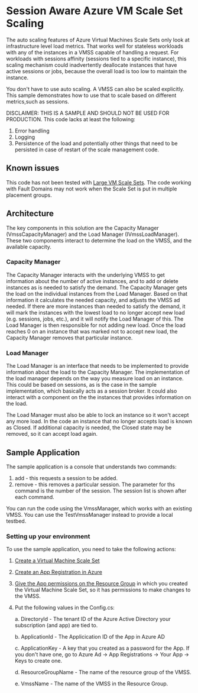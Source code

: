 # Session Aware Azure VM Scale Set Scaling

The auto scaling features of Azure Virtual Machines Scale Sets only look at infrastructure level load metrics. That works well for stateless workloads with any of the instances in a VMSS capable of handling a request. For workloads with sessions affinity (sessions tied to a specific instance), this scaling mechanism could inadvertently deallocate instances that have active sessions or jobs, because the overall load is too low to maintain the instance.

You don't have to use auto scaling. A VMSS can also be scaled explicitly. This sample demonstrates how to use that to scale based on different metrics,such as sessions. 

DISCLAIMER: THIS IS A SAMPLE AND SHOULD NOT BE USED FOR PRODUCTION.
This code lacks at least the following:

1. Error handling
2. Logging
3. Persistence of the load and potentially other things that need to be persisted in case of restart of the scale management code.

## Known issues

This code has not been tested with [Large VM Scale Sets](https://docs.microsoft.com/en-us/azure/virtual-machine-scale-sets/virtual-machine-scale-sets-placement-groups).
The code working with Fault Domains may not work when the Scale Set is put in multiple placement groups.

## Architecture

The key components in this solution are the Capacity Manager (VmssCapacityManager) and the Load Manager (IVmssLoadManager). These two components interact to determine the load on the VMSS, and the available capacity.

### Capacity Manager

The Capacity Manager interacts with the underlying VMSS to get information about the number of active instances, and to add or delete instances as is needed to satisfy the demand.
The Capacity Manager gets the load on the individual instances from the Load Manager. Based on that information it calculates the needed capacity, and adjusts the VMSS ad needed.
If there are more instances than needed to satisfy the demand, it will mark the instances with the lowest load to no longer accept new load (e.g. sessions, jobs, etc.), and it will notify the Load Manager of this. The Load Manager is then responsible for not adding new load.
Once the load reaches 0 on an instance that was marked not to accept new load, the Capacity Manager removes that particular instance.

### Load Manager

The Load Manager is an interface that needs to be implemented to provide information about the load to the Capacity Manager. The implementation of the load manager depends on the way you measure load on an instance. This could be based on sessions, as is the case in the sample implementation, which basically acts as a session broker. It could also interact with a component on the the instances that provides information on the load.

The Load Manager must also be able to lock an instance so it won't accept any more load. In the code an instance that no longer accepts load is known as Closed. If additional capacity is needed, the Closed state may be removed, so it can accept load again.

## Sample Application

The sample application is a console that understands two commands:

1. add - this requests a session to be added.
2. remove - this removes a particular session. The parameter for ths command is the number of the session. The session list is shown after each command.

You can run the code using the VmssManager, which works with an existing VMSS. You can use the TestVmssManager instead to provide a local testbed.

### Setting up your environment

To use the sample application, you need to take the following actions:

1. [Create a Virtual Machine Scale Set](https://docs.microsoft.com/en-us/azure/virtual-machine-scale-sets/virtual-machine-scale-sets-portal-create)
2. [Create an App Registration in Azure](https://docs.microsoft.com/en-us/azure/active-directory/active-directory-app-registration)
3. [Give the App permissions on the Resource Group](https://docs.microsoft.com/en-us/azure/active-directory/role-based-access-control-configure) in which you created the Virtual Machine Scale Set, so it has permissions to make changes to the VMSS.
4. Put the following values in the Config.cs:

    a. DirectoryId - The tenant ID of the Azure Active Directory your subscription (and app) are tied to.
    
    b. ApplicationId - The Applicication ID of the App in Azure AD
    
    c. ApplicationKey - A key that you created as a password for the App. If you don't have one, go to Azure Ad -> App Registrations -> Your App -> Keys to create one.
    
    d. ResourceGroupName - The name of the resource group of the VMSS.
    
    e. VmssName - The name of the VMSS in the Resource Group.
